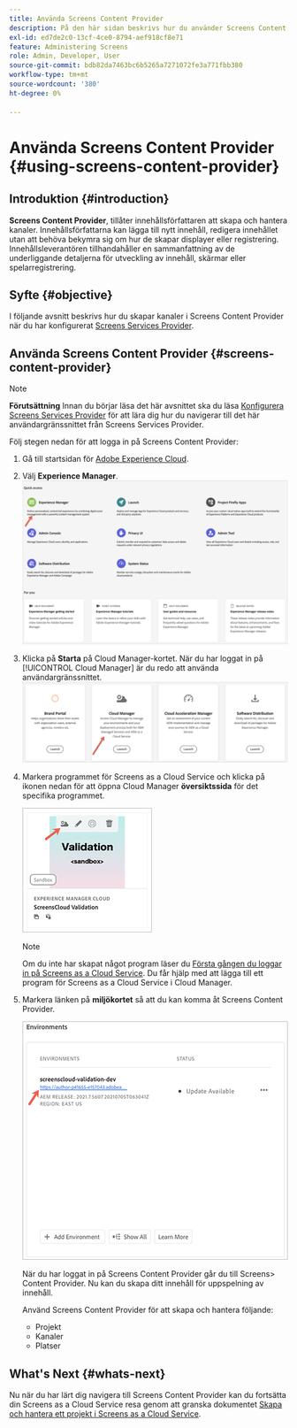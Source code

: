 ```yaml
---
title: Använda Screens Content Provider
description: På den här sidan beskrivs hur du använder Screens Content Provider för att skapa innehåll.
exl-id: ed7de2c0-13cf-4ce0-8794-aef918cf8e71
feature: Administering Screens
role: Admin, Developer, User
source-git-commit: bdb82da7463bc6b5265a7271072fe3a771fbb380
workflow-type: tm+mt
source-wordcount: '380'
ht-degree: 0%

---
```


# Använda Screens Content Provider {#using-screens-content-provider}

## Introduktion {#introduction}

**Screens Content Provider**, tillåter innehållsförfattaren att skapa och hantera kanaler. Innehållsförfattarna kan lägga till nytt innehåll, redigera innehållet utan att behöva bekymra sig om hur de skapar displayer eller registrering. Innehållsleverantören tillhandahåller en sammanfattning av de underliggande detaljerna för utveckling av innehåll, skärmar eller spelarregistrering.

## Syfte {#objective}

I följande avsnitt beskrivs hur du skapar kanaler i Screens Content Provider när du har konfigurerat [Screens Services Provider](https://experienceleague.adobe.com/docs/experience-manager-cloud-service/content/screens-as-cloud-service/configure-screens-cloud/using-screens-content-provider.html?lang=sv-SE).

## Använda Screens Content Provider {#screens-content-provider}

>[!NOTE]
>**Förutsättning**
>Innan du börjar läsa det här avsnittet ska du läsa [Konfigurera Screens Services Provider](https://experienceleague.adobe.com/docs/experience-manager-cloud-service/content/screens-as-cloud-service/configure-screens-cloud/navigating-to-screens-services-provider.html?lang=sv-SE) för att lära dig hur du navigerar till det här användargränssnittet från Screens Services Provider.

Följ stegen nedan för att logga in på Screens Content Provider:

1. Gå till startsidan för [Adobe Experience Cloud](https://experience.adobe.com).

1. Välj **Experience Manager**.
   ![Landningssida för snabbåtkomst till områden i Experience Manager.](/help/implementing/cloud-manager/getting-access-to-aem-in-cloud/assets/landing-page1.png)

1. Klicka på **Starta** på Cloud Manager-kortet. När du har loggat in på [!UICONTROL Cloud Manager] är du redo att använda användargränssnittet.
   ![Fyra områden i Cloud Manager - Brand Portal, Cloud Manager, Cloud Acceleration Manager och Programvarudistribution - där var och en har sin egen Launch-knapp.](/help/implementing/cloud-manager/getting-access-to-aem-in-cloud/assets/landing-page2.png)

1. Markera programmet för Screens as a Cloud Service och klicka på ikonen nedan för att öppna Cloud Manager **översiktssida** för det specifika programmet.

   ![Ikonen för Cloud Manager-översiktssidan visas längst till vänster i ett verktygsfält.](/help/screens-cloud/assets/configure/screens-cp-1.png)

   >[!NOTE]
   >Om du inte har skapat något program läser du [Första gången du loggar in på Screens as a Cloud Service](https://experienceleague.adobe.com/docs/experience-manager-cloud-service/content/screens-as-cloud-service/onboarding-screens-cloud/first-time-login-screens-cloud.html?lang=sv-SE). Du får hjälp med att lägga till ett program för Screens as a Cloud Service i Cloud Manager.

1. Markera länken på **miljökortet** så att du kan komma åt Screens Content Provider.

   ![Länken är markerad från miljökortet som gör att du kan komma åt Screens Content Provider.](/help/screens-cloud/assets/configure/screens-cp-2.png)

   När du har loggat in på Screens Content Provider går du till Screens> Content Provider. Nu kan du skapa ditt innehåll för uppspelning av innehåll.

   Använd Screens Content Provider för att skapa och hantera följande:

   * Projekt
   * Kanaler
   * Platser

## What&#39;s Next {#whats-next}

Nu när du har lärt dig navigera till Screens Content Provider kan du fortsätta din Screens as a Cloud Service resa genom att granska dokumentet [Skapa och hantera ett projekt i Screens as a Cloud Service](https://experienceleague.adobe.com/docs/experience-manager-cloud-service/content/screens-as-cloud-service/create-content/creating-projects-screens-cloud.html?lang=sv-SE).
